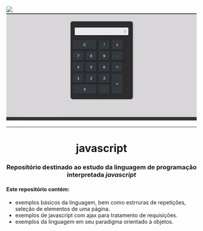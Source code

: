 <img src="gif1.gif">
<img src="gif2.gif">
<hr>
<h1 align="center"> javascript</h1>
<h3 align="center">Repositório destinado ao estudo da linguagem de programação interpretada <i> javascript </i></h3>

<h4>Este repositório contém:</h4>


- exemplos básicos da linguagem, bem como estrruras de repetições, seleção de elementos de uma página.
- exemplos de javascript com ajax para tratamento de requisições.
- exemplos da linguagem em seu paradigma orientado à objetos.
